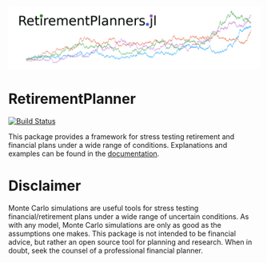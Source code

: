 [![](docs/src/assets/large_logo.png)](https://itsdfish.github.io/RetirementPlanners.jl/dev/)
# RetirementPlanner

[![Build Status](https://github.com/itsdfish/RetirementCalculators.jl/actions/workflows/CI.yml/badge.svg?branch=main)](https://github.com/itsdfish/RetirementCalculators.jl/actions/workflows/CI.yml?query=branch%3Amain)

This package provides a framework for stress testing retirement and financial plans under a wide range of conditions. Explanations and examples can be found in the [documentation](https://itsdfish.github.io/RetirementPlanners.jl/dev/).

# Disclaimer

Monte Carlo simulations are useful tools for stress testing financial/retirement plans under a wide range of uncertain conditions. As with any model, Monte Carlo simulations are only as good as the assumptions one makes. This package is not intended to be financial advice, but rather an open source tool for planning and research. When in doubt, seek the counsel of a professional financial planner. 